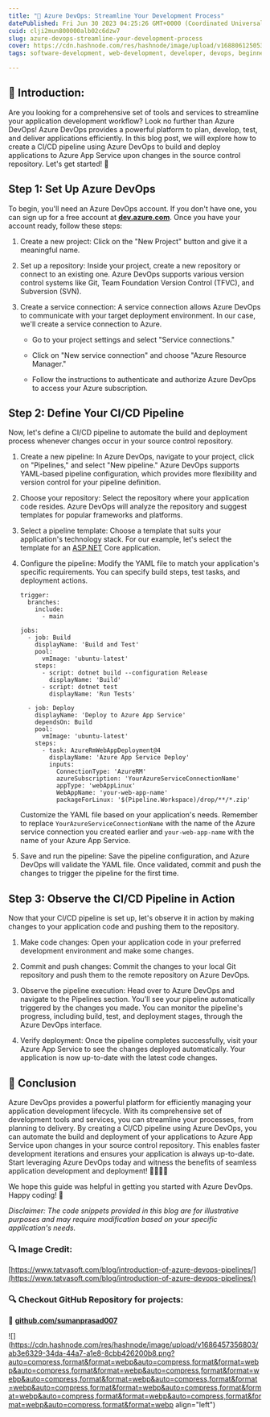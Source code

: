 ```yaml
---
title: "🔄 Azure DevOps: Streamline Your Development Process"
datePublished: Fri Jun 30 2023 04:25:26 GMT+0000 (Coordinated Universal Time)
cuid: clji2mun800000alb02c6dzw7
slug: azure-devops-streamline-your-development-process
cover: https://cdn.hashnode.com/res/hashnode/image/upload/v1688061250531/beabb7d5-ea7c-4f21-8190-a929ba0bb3a9.jpeg
tags: software-development, web-development, developer, devops, beginners

---
```


## **📍 Introduction:**

Are you looking for a comprehensive set of tools and services to streamline your application development workflow? Look no further than Azure DevOps! Azure DevOps provides a powerful platform to plan, develop, test, and deliver applications efficiently. In this blog post, we will explore how to create a CI/CD pipeline using Azure DevOps to build and deploy applications to Azure App Service upon changes in the source control repository. Let's get started! 🚀

## **Step 1: Set Up Azure DevOps**

To begin, you'll need an Azure DevOps account. If you don't have one, you can sign up for a free account at [**dev.azure.com**](http://dev.azure.com). Once you have your account ready, follow these steps:

1. Create a new project: Click on the "New Project" button and give it a meaningful name.
    
2. Set up a repository: Inside your project, create a new repository or connect to an existing one. Azure DevOps supports various version control systems like Git, Team Foundation Version Control (TFVC), and Subversion (SVN).
    
3. Create a service connection: A service connection allows Azure DevOps to communicate with your target deployment environment. In our case, we'll create a service connection to Azure.
    
    * Go to your project settings and select "Service connections."
        
    * Click on "New service connection" and choose "Azure Resource Manager."
        
    * Follow the instructions to authenticate and authorize Azure DevOps to access your Azure subscription.
        

## **Step 2: Define Your CI/CD Pipeline**

Now, let's define a CI/CD pipeline to automate the build and deployment process whenever changes occur in your source control repository.

1. Create a new pipeline: In Azure DevOps, navigate to your project, click on "Pipelines," and select "New pipeline." Azure DevOps supports YAML-based pipeline configuration, which provides more flexibility and version control for your pipeline definition.
    
2. Choose your repository: Select the repository where your application code resides. Azure DevOps will analyze the repository and suggest templates for popular frameworks and platforms.
    
3. Select a pipeline template: Choose a template that suits your application's technology stack. For our example, let's select the template for an [ASP.NET](http://ASP.NET) Core application.
    
4. Configure the pipeline: Modify the YAML file to match your application's specific requirements. You can specify build steps, test tasks, and deployment actions.
    
    ```plaintext
    trigger:
      branches:
        include:
          - main
    
    jobs:
      - job: Build
        displayName: 'Build and Test'
        pool:
          vmImage: 'ubuntu-latest'
        steps:
          - script: dotnet build --configuration Release
            displayName: 'Build'
          - script: dotnet test
            displayName: 'Run Tests'
    
      - job: Deploy
        displayName: 'Deploy to Azure App Service'
        dependsOn: Build
        pool:
          vmImage: 'ubuntu-latest'
        steps:
          - task: AzureRmWebAppDeployment@4
            displayName: 'Azure App Service Deploy'
            inputs:
              ConnectionType: 'AzureRM'
              azureSubscription: 'YourAzureServiceConnectionName'
              appType: 'webAppLinux'
              WebAppName: 'your-web-app-name'
              packageForLinux: '$(Pipeline.Workspace)/drop/**/*.zip'
    ```
    
    Customize the YAML file based on your application's needs. Remember to replace `YourAzureServiceConnectionName` with the name of the Azure service connection you created earlier and `your-web-app-name` with the name of your Azure App Service.
    
5. Save and run the pipeline: Save the pipeline configuration, and Azure DevOps will validate the YAML file. Once validated, commit and push the changes to trigger the pipeline for the first time.
    

## **Step 3: Observe the CI/CD Pipeline in Action**

Now that your CI/CD pipeline is set up, let's observe it in action by making changes to your application code and pushing them to the repository.

1. Make code changes: Open your application code in your preferred development environment and make some changes.
    
2. Commit and push changes: Commit the changes to your local Git repository and push them to the remote repository on Azure DevOps.
    
3. Observe the pipeline execution: Head over to Azure DevOps and navigate to the Pipelines section. You'll see your pipeline automatically triggered by the changes you made. You can monitor the pipeline's progress, including build, test, and deployment stages, through the Azure DevOps interface.
    
4. Verify deployment: Once the pipeline completes successfully, visit your Azure App Service to see the changes deployed automatically. Your application is now up-to-date with the latest code changes.
    

## **📍 Conclusion**

Azure DevOps provides a powerful platform for efficiently managing your application development lifecycle. With its comprehensive set of development tools and services, you can streamline your processes, from planning to delivery. By creating a CI/CD pipeline using Azure DevOps, you can automate the build and deployment of your applications to Azure App Service upon changes in your source control repository. This enables faster development iterations and ensures your application is always up-to-date. Start leveraging Azure DevOps today and witness the benefits of seamless application development and deployment! 👩‍💻👨‍💻

We hope this guide was helpful in getting you started with Azure DevOps. Happy coding! 🎉

*Disclaimer: The code snippets provided in this blog are for illustrative purposes and may require modification based on your specific application's needs.*

### **🔍 Image Credit:**

[https://www.tatvasoft.com/blog/introduction-of-azure-devops-pipelines/](https://www.tatvasoft.com/blog/introduction-of-azure-devops-pipelines/)

### **🔍 Checkout GitHub Repository for projects:**

**🔗** [**github.com/sumanprasad007**](http://github.com/sumanprasad007)

![](https://cdn.hashnode.com/res/hashnode/image/upload/v1686457356803/ab3e6329-34da-44a7-a1e8-8cbb426200b8.png?auto=compress,format&format=webp&auto=compress,format&format=webp&auto=compress,format&format=webp&auto=compress,format&format=webp&auto=compress,format&format=webp&auto=compress,format&format=webp&auto=compress,format&format=webp&auto=compress,format&format=webp&auto=compress,format&format=webp&auto=compress,format&format=webp&auto=compress,format&format=webp align="left")